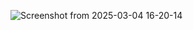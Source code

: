 ![Screenshot from 2025-03-04 16-20-14](https://github.com/user-attachments/assets/dbe89494-2b6d-4f17-a814-b46e622a1fc3)
